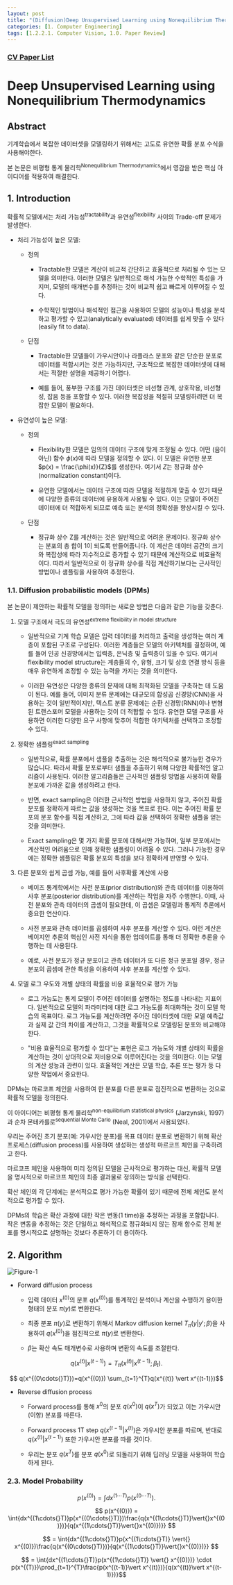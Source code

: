 ```yaml
---
layout: post 
title: "(Diffusion)Deep Unsupervised Learning using Nonequilibrium Thermodynamics Review"
categories: [1. Computer Engineering]
tags: [1.2.2.1. Computer Vision, 1.0. Paper Review]
---
```


### [CV Paper List](https://maizer2.github.io/1.%20computer%20engineering/2023/02/01/paper-of-diffusion.html)

# Deep Unsupervised Learning using Nonequilibrium Thermodynamics

## Abstract

기계학습에서 복잡한 데이터셋을 모델링하기 위해서는 고도로 유연한 확률 분포 수식을 사용해야한다.

본 논문은 비평형 통계 물리학<sup>Nonequilibrium Thermodynamics</sup>에서 영감을 받은 핵심 아이디어를 적용하여 해결한다.


## 1. Introduction

확률적 모델에서는 처리 가능성<sup>tractability</sup>과 유연성<sup>flexibility</sup> 사이의 Trade-off 문제가 발생한다.

* 처리 가능성이 높은 모델:
    * 정의
        * Tractable한 모델은 계산이 비교적 간단하고 효율적으로 처리될 수 있는 모델을 의미한다. 이러한 모델은 일반적으로 해석 가능한 수학적인 특성을 가지며, 모델의 매개변수를 추정하는 것이 비교적 쉽고 빠르게 이루어질 수 있다.

        * 수학적인 방법이나 해석적인 접근을 사용하여 모델의 성능이나 특성을 분석하고 평가할 수 있고(analytically evaluated) 데이터를 쉽게 맞출 수 있다(easily fit to data).

    * 단점
        * Tractable한 모델들이 가우시안이나 라플라스 분포와 같은 단순한 분포로 데이터를 적합시키는 것은 가능하지만, 구조적으로 복잡한 데이터셋에 대해서는 적절한 설명을 제공하기 어렵다.

        * 예를 들어, 풍부한 구조를 가진 데이터셋은 비선형 관계, 상호작용, 비선형성, 잡음 등을 포함할 수 있다. 이러한 복잡성을 적절히 모델링하려면 더 복잡한 모델이 필요하다.

* 유연성이 높은 모델:
    * 정의
        * Flexibility한 모델은 임의의 데이터 구조에 맞게 조정될 수 있다. 어떤 (음이 아닌) 함수 $\phi(x)$에 따라 모델을 정의할 수 있다. 이 모델은 유연한 분포 $p(x) = \frac{\phi(x)}{Z}$를 생성한다. 여기서 $Z$는 정규화 상수(normalization constant)이다.

        * 유연한 모델에서는 데이터 구조에 따라 모델을 적절하게 맞출 수 있기 때문에 다양한 종류의 데이터에 유용하게 사용될 수 있다. 이는 모델이 주어진 데이터에 더 적합하게 되므로 예측 또는 분석의 정확성을 향상시킬 수 있다.

    * 단점
        * 정규화 상수 Z를 계산하는 것은 일반적으로 어려운 문제이다. 정규화 상수는 분포의 총 합이 1이 되도록 만들어줍니다. 이 계산은 데이터 공간의 크기와 복잡성에 따라 지수적으로 증가할 수 있기 때문에 계산적으로 비효율적이다. 따라서 일반적으로 이 정규화 상수를 직접 계산하기보다는 근사적인 방법이나 샘플링을 사용하여 추정한다.

### 1.1. Diffusion probabilistic models (DPMs)

본 논문이 제안하는 확률적 모델을 정의하는 새로운 방법은 다음과 같은 기능을 갖춘다.

1. 모델 구조에서 극도의 유연성<sup>extreme flexibility in model structure</sup>
    * 일반적으로 기계 학습 모델은 입력 데이터를 처리하고 출력을 생성하는 여러 계층이 포함된 구조로 구성된다. 이러한 계층들은 모델의 아키텍처를 결정하며, 예를 들어 인공 신경망에서는 입력층, 은닉층 및 출력층이 있을 수 있다. 여기서 flexibility model structure는 계층들의 수, 유형, 크기 및 상호 연결 방식 등을 매우 유연하게 조정할 수 있는 능력을 가지는 것을 의미한다.

    * 이러한 유연성은 다양한 종류의 문제에 대해 최적화된 모델을 구축하는 데 도움이 된다. 예를 들어, 이미지 분류 문제에는 대규모의 합성곱 신경망(CNN)을 사용하는 것이 일반적이지만, 텍스트 분류 문제에는 순환 신경망(RNN)이나 변형된 트랜스포머 모델을 사용하는 것이 더 적합할 수 있다. 유연한 모델 구조를 사용하면 이러한 다양한 요구 사항에 맞추어 적합한 아키텍처를 선택하고 조정할 수 있다.

2. 정확한 샘플링<sup>exact sampling</sup>
    * 일반적으로, 확률 분포에서 샘플을 추출하는 것은 해석적으로 불가능한 경우가 많습니다. 따라서 확률 분포로부터 샘플을 추출하기 위해 다양한 확률적인 알고리즘이 사용된다. 이러한 알고리즘들은 근사적인 샘플링 방법을 사용하여 확률 분포에 가까운 값을 생성하려고 한다.

    * 반면, exact sampling은 이러한 근사적인 방법을 사용하지 않고, 주어진 확률 분포를 정확하게 따르는 값을 생성하는 것을 목표로 한다. 이는 주어진 확률 분포의 분포 함수를 직접 계산하고, 그에 따라 값을 선택하여 정확한 샘플을 얻는 것을 의미한다.

    * Exact sampling은 몇 가지 확률 분포에 대해서만 가능하며, 일부 분포에서는 계산적인 어려움으로 인해 정확한 샘플링이 어려울 수 있다. 그러나 가능한 경우에는 정확한 샘플링은 확률 분포의 특성을 보다 정확하게 반영할 수 있다.

3. 다른 분포와 쉽게 곱셈 가능, 예를 들어 사후확률 계산에 사용
    * 베이즈 통계학에서는 사전 분포(prior distribution)와 관측 데이터를 이용하여 사후 분포(posterior distribution)를 계산하는 작업을 자주 수행한다. 이때, 사전 분포와 관측 데이터의 곱셈이 필요한데, 이 곱셈은 모델링과 통계적 추론에서 중요한 연산이다.

    * 사전 분포와 관측 데이터를 곱셈하여 사후 분포를 계산할 수 있다. 이런 계산은 베이지안 추론의 핵심인 사전 지식을 통한 업데이트를 통해 더 정확한 추론을 수행하는 데 사용된다.

    * 예로, 사전 분포가 정규 분포이고 관측 데이터가 또 다른 정규 분포일 경우, 정규 분포의 곱셈에 관한 특성을 이용하여 사후 분포를 계산할 수 있다.

4. 모델 로그 우도와 개별 상태의 확률을 비용 효율적으로 평가 가능
    * 로그 가능도는 통계 모델이 주어진 데이터를 설명하는 정도를 나타내는 지표이다. 일반적으로 모델의 파라미터에 대한 로그 가능도를 최대화하는 것이 모델 학습의 목표이다. 로그 가능도를 계산하려면 주어진 데이터셋에 대한 모델 예측값과 실제 값 간의 차이를 계산하고, 그것을 확률적으로 모델링된 분포와 비교해야 한다.

    * "비용 효율적으로 평가할 수 있다"는 표현은 로그 가능도와 개별 상태의 확률을 계산하는 것이 상대적으로 저비용으로 이루어진다는 것을 의미한다. 이는 모델의 계산 성능과 관련이 있다. 효율적인 계산은 모델 학습, 추론 또는 평가 등 다양한 작업에서 중요한다.

DPMs는 마르코프 체인을 사용하여 한 분포를 다른 분포로 점진적으로 변환하는 것으로 확률적 모델을 정의한다.

이 아이디어는 비평형 통계 물리학<sup>non-equilibrium statistical physics</sup> (Jarzynski, 1997)과 순차 몬테카를로<sup>sequential Monte Carlo</sup> (Neal, 2001)에서 사용되었다.

우리는 주어진 초기 분포(예: 가우시안 분포)를 목표 데이터 분포로 변환하기 위해 확산 프로세스(diffusion process)를 사용하여 생성하는 생성적 마르코프 체인을 구축하려고 한다.

마르코프 체인을 사용하여 미리 정의된 모델을 근사적으로 평가하는 대신, 확률적 모델을 명시적으로 마르코프 체인의 최종 결과물로 정의하는 방식을 선택한다.

확산 체인의 각 단계에는 분석적으로 평가 가능한 확률이 있기 때문에 전체 체인도 분석적으로 평가할 수 있다.

DPMs의 학습은 확산 과정에 대한 작은 변동(1 time)을 추정하는 과정을 포함합니다. 작은 변동을 추정하는 것은 단일하고 해석적으로 정규화되지 않는 잠재 함수로 전체 분포를 명시적으로 설명하는 것보다 추론하기 더 용이하다.

## 2. Algorithm

![Figure-1](https://raw.githubusercontent.com/maizer2/gitblog_img/main/1.%20Computer%20Engineering/1.7.%20Literature%20Review/2023-06-21-(diffusion)DPM/Figure-1.PNG)

* Forward diffusion process
    * 입력 데이터 $x^{(0)}$의 분포 $q(x^{(0)})$를 통계적인 분석이나 계산을 수행하기 용이한 형태의 분포 $\pi(y)$로 변환한다.
    
    * 최종 분포 $\pi(y)$로 변환하기 위해서 Markov diffusion kernel $T_{\pi}(y\vert{}y';\beta)$을 사용하여 $q(x^{(0)})$을 점진적으로 $\pi(y)$로 변환한다.

    * $\beta$는 확산 속도 매개변수로 사용하며 변환의 속도를 조절한다.

$$ q(x^{(t)} \vert{} x^{(t-1)}) = T_{\pi}(x^{(t)} \vert x^{(t-1)}; \beta{}_t). $$

$$ q(x^{(0\cdots{}T)})=q(x^{(0)}) \sum_{t=1}^{T}q(x^{(t)} \vert x^{(t-1)})$$

* Reverse diffusion process
    * Forward process를 통해 $x^{0}$의 분포 $q(x^{0})$이 $q(x^{T})$가 되었고 이는 가우시안(이항) 분포를 따른다.

    * Forward process 1T step $q(x^{(t-1)} \vert x^{(t)})$은 가우시안 분포를 따르며, 반대로 $q(x^{(t)} \vert x^{(t-1)})$ 또한 가우시안 분포를 따를 것이다.

    * 우리는 분포 $q(x^{T})$를 분포 $q(x^{0})$로 되돌리기 위해 딥러닝 모델을 사용하여 학습하게 된다.

### 2.3. Model Probability

$$ p(x^{(0)}) = \int{dx^{(1\cdots{}T)}p(x^{(0\cdots{} T)})}. $$

$$ p(x^{(0)}) = \int{dx^{(1\cdots{}T)}p(x^{(0\cdots{}T)})\frac{q(x^{(1\cdots{}T)}\vert{}x^{(0)})}{q(x^{(1\cdots{}T)}\vert{}x^{(0)})}} $$

$$ = \int{dx^{(1\cdots{}T)}p(x^{(1\cdots{}T)} \vert{} x^{(0)})\frac{q(x^{(0\cdots{}T)})}{q(x^{(1\cdots{}T)}\vert{}x^{(0)})}} $$

$$ = \int{dx^{(1\cdots{}T)}p(x^{(1\cdots{}T)} \vert{} x^{(0)})} \cdot p(x^{(T)})\prod_{t=1}^{T}\frac{p(x^{(t-1)}\vert x^{(t)})}{q(x^{(t)}\vert x^{(t-1)})}$$

